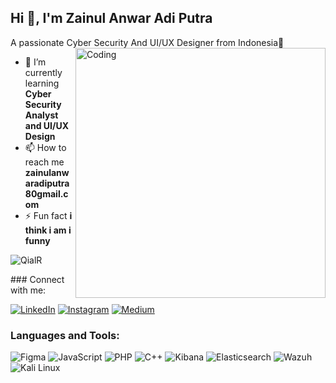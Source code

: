 ## Hi 👋, I'm Zainul Anwar Adi Putra
A passionate Cyber Security And UI/UX Designer from Indonesia🗿
<img align="right" alt="Coding" width="400" src="https://media.giphy.com/media/L1R1tvI9svkIWwpVYr/giphy.gif">

- 🌱 I’m currently learning **Cyber Security Analyst and UI/UX Design**
- 📫 How to reach me **zainulanwaradiputra80gmail.com**
- ⚡ Fun fact **i think i am i funny**
<p align="left"> <img src="https://komarev.com/ghpvc/?username=QialR&label=Profile%20views&color=0e75b6&style=flat" alt="QialR" /> </p>
### Connect with me:

[![LinkedIn](https://img.shields.io/badge/-LinkedIn-blue?style=flat&logo=linkedin&logoColor=white)](your-linkedin-url)
[![Instagram](https://img.shields.io/badge/-Instagram-red?style=flat&logo=instagram&logoColor=white)](your-instagram-url)
[![Medium](https://img.shields.io/badge/-Medium-black?style=flat&logo=medium&logoColor=white)](your-medium-url)

### Languages and Tools:
![Figma](https://img.shields.io/badge/Figma-F24E1E?style=flat&logo=figma&logoColor=white)
![JavaScript](https://img.shields.io/badge/JavaScript-F7DF1E?style=flat&logo=javascript&logoColor=black)
![PHP](https://img.shields.io/badge/PHP-777BB4?style=flat&logo=php&logoColor=white)
![C++](https://img.shields.io/badge/C++-00599C?style=flat&logo=c%2B%2B&logoColor=white)
![Kibana](https://img.shields.io/badge/Kibana-005571?style=flat&logo=kibana&logoColor=white)
![Elasticsearch](https://img.shields.io/badge/Elasticsearch-005571?style=flat&logo=elasticsearch&logoColor=white)
![Wazuh](https://img.shields.io/badge/Wazuh-005571?style=flat&logo=wazuh&logoColor=white)
![Kali Linux](https://img.shields.io/badge/Kali_Linux-557C94?style=flat&logo=kali-linux&logoColor=white)
